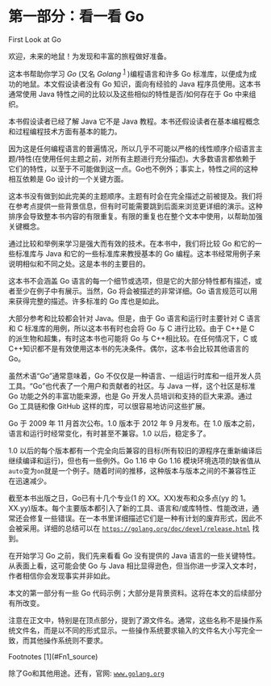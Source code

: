 # 第一部分：看一看 Go

First Look at Go

欢迎，未来的地鼠！为发现和丰富的旅程做好准备。

这本书帮助你学习 *Go* (又名 *Golang* <sup>[1](#Fn1)</sup> )编程语言和许多 Go 标准库，以便成为成功的地鼠。本文假设读者没有 Go 知识，面向有经验的 Java 程序员使用。这本书通常使用 Java 特性之间的比较以及这些相似的特性是否/如何存在于 Go 中来组织。

本书假设读者已经了解 Java 它不是 Java 教程。本书还假设读者在基本编程概念和过程编程技术方面有基本的能力。

因为这是任何编程语言的普遍情况，所以几乎不可能以严格的线性顺序介绍语言主题/特性(在使用任何主题之前，对所有主题进行充分描述)。大多数语言都依赖于它们的特性，以至于不可能做到这一点。Go也不例外；事实上，特性之间的这种相互依赖是 Go 设计的一个关键方面。

这本书没有做到如此完美的主题顺序。主题有时会在完全描述之前被提及。我们将在参考点提供一些背景信息，但有时可能需要跳到后面来浏览更详细的演示。这种排序会导致整本书内容的有限重复。有限的重复也在整个文本中使用，以帮助加强关键概念。

通过比较和举例来学习是强大而有效的技术。在本书中，我们将比较 Go 和它的一些标准库与 Java 和它的一些标准库来教授基本的 Go 编程。这本书经常用例子来说明相似和不同之处。这是本书的主要目的。

这本书不会涵盖 Go 语言的每一个细节或选项，但是它的大部分特性都有描述，或者至少在例子中有展示。当然，Go 将会被描述的非常详细。Go 语言规范可以用来获得完整的描述。许多标准的 Go 库也是如此。

大部分参考和比较都会针对 Java。但是，由于 Go 语言和运行时主要针对 C 语言和 C 标准库的用例，所以这本书有时也会将 Go 与 C 进行比较。由于 C++是 C 的派生物和超集，有时这本书也可能将 Go 与 C++相比较。在任何情况下，C 或 C++知识都不是有效使用这本书的先决条件。偶尔，这本书会比较其他语言的Go。

虽然术语“Go”通常意味着，Go 不仅仅是一种语言、一组运行时库和一组开发人员工具。“Go”也代表了一个用户和贡献者的社区。与 Java 一样，这个社区是标准 Go 功能之外的丰富功能来源，也是 Go 开发人员培训和支持的巨大来源。通过 Go 工具链和像 GitHub 这样的库，可以很容易地访问这些扩展。

Go 于 2009 年 11 月首次公布。1.0 版本于 2012 年 9 月发布。在 1.0 版本之前，语言和运行时经常变化，有时甚至不兼容。1.0 以后，稳定多了。

1.0 以后的每个版本都有一个完全向后兼容的目标(所有较旧的源程序在重新编译后继续编译和运行)，但也有一些例外。Go 1.16 中 Go 1.16 模块环境选项的缺省值从`auto`变为`on`就是一个例子。随着时间的推移，这种版本与版本之间的不兼容性正在迅速减少。

截至本书出版之日，Go已有十几个专业(1 的 XX。XX)发布和众多点(yy 的 1。XX.yy)版本。每个主要版本都引入了新的工具、语言和/或库特性、性能改进，通常还会修复一些错误。在一本书里详细描述它们是一种有计划的废弃形式，因此不会被采用。详细的总结可以在 [`https://golang.org/doc/devel/release.html`](https://golang.org/doc/devel/release.html) 找到。

在开始学习 Go 之前，我们先来看看 Go 没有提供的 Java 语言的一些关键特性。从表面上看，这可能会使 Go 与 Java 相比显得逊色，但当你进一步深入文本时，作者相信你会发现事实并非如此。

本文的第一部分有一些 Go 代码示例；大部分是背景资料。这将在本文的后续部分有所改变。

注意在正文中，特别是在顶点部分，提到了源文件名。通常，这些名称不是操作系统文件名，而是以不同的形式显示。一些操作系统要求输入的文件名大小写完全一致，而其他操作系统则不要求。

<aside aria-label="Footnotes" class="FootnoteSection BookFrontmatterFootnoteSection" epub:type="footnotes">Footnotes [1](#Fn1_source)

除了Go和其他用途。还有，官网: [`www.golang.org`](http://www.golang.org)

 </aside>